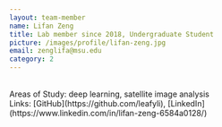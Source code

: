 ```yaml
---
layout: team-member
name: Lifan Zeng
title: Lab member since 2018, Undergraduate Student
picture: /images/profile/lifan-zeng.jpg
email: zenglifa@msu.edu
category: 2
---
```


<br/>
Areas of Study: deep learning, satellite image analysis
<br/>
Links: [GitHub](https://github.com/leafyli), [LinkedIn](https://www.linkedin.com/in/lifan-zeng-6584a0128/)
